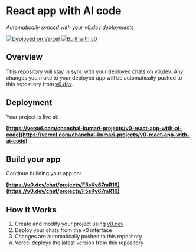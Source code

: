 # React app with AI code

*Automatically synced with your [v0.dev](https://v0.dev) deployments*

[![Deployed on Vercel](https://img.shields.io/badge/Deployed%20on-Vercel-black?style=for-the-badge&logo=vercel)](https://vercel.com/chanchal-kumari-projects/v0-react-app-with-ai-code)
[![Built with v0](https://img.shields.io/badge/Built%20with-v0.dev-black?style=for-the-badge)](https://v0.dev/chat/projects/F5sKy67mR16)

## Overview

This repository will stay in sync with your deployed chats on [v0.dev](https://v0.dev).
Any changes you make to your deployed app will be automatically pushed to this repository from [v0.dev](https://v0.dev).

## Deployment

Your project is live at:

**[https://vercel.com/chanchal-kumari-projects/v0-react-app-with-ai-code](https://vercel.com/chanchal-kumari-projects/v0-react-app-with-ai-code)**

## Build your app

Continue building your app on:

**[https://v0.dev/chat/projects/F5sKy67mR16](https://v0.dev/chat/projects/F5sKy67mR16)**

## How It Works

1. Create and modify your project using [v0.dev](https://v0.dev)
2. Deploy your chats from the v0 interface
3. Changes are automatically pushed to this repository
4. Vercel deploys the latest version from this repository